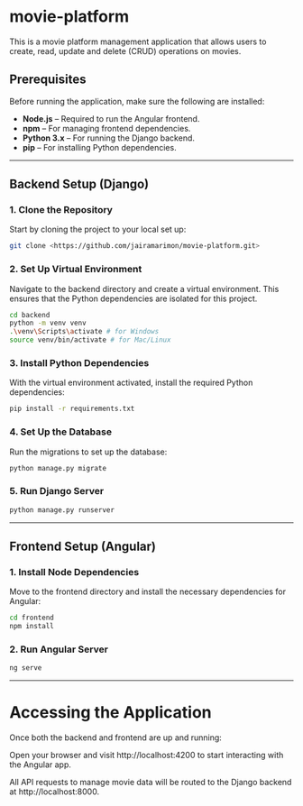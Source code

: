 # movie-platform
This is a movie platform management application that allows users to create, read, update and delete (CRUD) operations on movies.

## Prerequisites

Before running the application, make sure the following are installed:

- **Node.js** – Required to run the Angular frontend.
- **npm** – For managing frontend dependencies.
- **Python 3.x** – For running the Django backend.
- **pip** – For installing Python dependencies.

---

## Backend Setup (Django)

### 1. Clone the Repository

Start by cloning the project to your local set up:

```bash
git clone <https://github.com/jairamarimon/movie-platform.git>
```

### 2. Set Up Virtual Environment

Navigate to the backend directory and create a virtual environment. This ensures that the Python dependencies are isolated for this project.

```bash
cd backend
python -m venv venv
.\venv\Scripts\activate # for Windows
source venv/bin/activate # for Mac/Linux
```

### 3. Install Python Dependencies

With the virtual environment activated, install the required Python dependencies:

```bash
pip install -r requirements.txt
```

### 4. Set Up the Database

Run the migrations to set up the database:

```bash
python manage.py migrate
```

### 5. Run Django Server

```bash
python manage.py runserver
```

---

## Frontend Setup (Angular)

### 1. Install Node Dependencies

Move to the frontend directory and install the necessary dependencies for Angular:

```bash
cd frontend
npm install
```

### 2. Run Angular Server

```bash
ng serve
```

---

# Accessing the Application

Once both the backend and frontend are up and running:

Open your browser and visit http://localhost:4200 to start interacting with the Angular app.

All API requests to manage movie data will be routed to the Django backend at http://localhost:8000.
